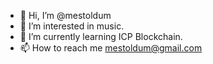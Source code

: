 - 👋 Hi, I’m @mestoldum
- 👀 I’m interested in music.
- 🌱 I’m currently learning ICP Blockchain.
- 📫 How to reach me mestoldum@gmail.com

<!---
mestoldum/mestoldum is a ✨ special ✨ repository because its `README.md` (this file) appears on your GitHub profile.
You can click the Preview link to take a look at your changes.
--->
